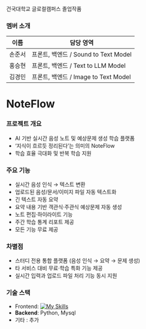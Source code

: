 건국대학교 글로컬캠퍼스 졸업작품

### 멤버 소개
| 이름   | 담당 영역                       |
|--------|--------------------------------|
| 손준서 | 프론트, 백엔드 / Sound to Text Model |
| 홍승현 | 프론트, 백엔드 / Text to LLM Model       |
| 김경민 | 프론트, 백엔드 / Image to Text Model      |

# NoteFlow

### 프로젝트 개요
- AI 기반 실시간 음성 노트 및 예상문제 생성 학습 플랫폼  
- ‘지식이 흐르듯 정리된다’는 의미의 NoteFlow  
- 학습 효율 극대화 및 반복 학습 지원  

### 주요 기능
- 실시간 음성 인식 → 텍스트 변환  
- 업로드된 음성/문서/이미지 파일 자동 텍스트화  
- 긴 텍스트 자동 요약  
- 요약 내용 기반 객관식·주관식 예상문제 자동 생성  
- 노트 편집·하이라이트 기능  
- 주간 학습 통계 리포트 제공  
- 모든 기능 무료 제공  

### 차별점
- 스터디 전용 통합 플랫폼 (음성 인식 → 요약 → 문제 생성)  
- 타 서비스 대비 무료·학습 특화 기능 제공  
- 실시간 입력과 업로드 파일 처리 기능 동시 지원


### 기술 스택
- Frontend: [![My Skills](https://skillicons.dev/icons?i=react,vite,typescript&perline=3)](https://skillicons.dev)
- **Backend**: Python, Mysql 
- 기타 : 추가 

